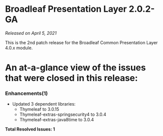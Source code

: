 # Broadleaf Presentation Layer 2.0.2-GA

_Released on April 5, 2021_

This is the 2nd patch release for the Broadleaf Common Presentation Layer 4.0.x module.

# An at-a-glance view of the issues that were closed in this release:

### Enhancements(1)
- Updated 3 dependent libraries:
  - Thymeleaf to 3.0.15
  - Thymeleaf-extras-springsecurity4 to 3.0.4
  - Thymeleaf-extras-java8time to 3.0.4


**Total Resolved Issues: 1**
